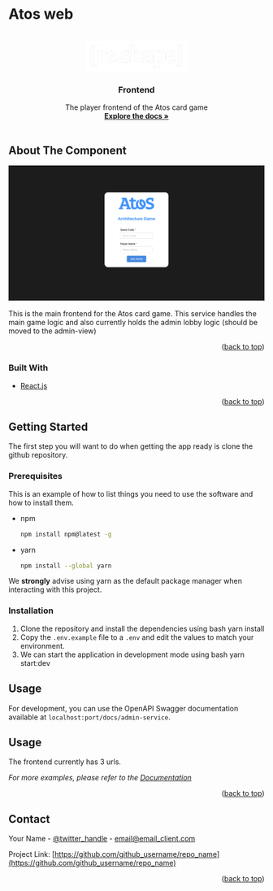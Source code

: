 # Atos web

<div id="top"></div>
<!-- PROJECT LOGO -->
<br />
<div align="center">
  <a href="https://github.com/github_username/repo_name">
    <img src="../docs/images/logo.png" alt="Logo" width="200" height="60">
  </a>

<h3 align="center">Frontend</h3>

  <p align="center">
    The player frontend of the Atos card game
    <br />
    <a href="https://github.com/github_username/repo_name"><strong>Explore the docs »</strong></a>
    <br />
    <br />
</div>

<!-- ABOUT THE PROJECT -->
## About The Component

![Product Name Screen Shot](../docs/images/frontend_preview.png)

This is the main frontend for the Atos card game. This service handles the main game logic and also currently holds the admin lobby logic (should be moved to the admin-view)

<p align="right">(<a href="#top">back to top</a>)</p>



### Built With

* [React.js](https://reactjs.org/)

<p align="right">(<a href="#top">back to top</a>)</p>


<!-- GETTING STARTED -->
## Getting Started

The first step you will want to do when getting the app ready is clone the github repository.

### Prerequisites

This is an example of how to list things you need to use the software and how to install them.
* npm
  ```sh
  npm install npm@latest -g
  ```

* yarn
  ```sh
  npm install --global yarn
  ```

We **strongly** advise using yarn as the default package manager when interacting with this project.

### Installation

1. Clone the repository and install the dependencies using
   bash
   yarn install
2. Copy the `.env.example` file to a `.env` and edit the values to match your environment.
3. We can start the application in development mode using
   bash
   yarn start:dev
<!-- USAGE EXAMPLES -->

## Usage

For development, you can use the OpenAPI Swagger documentation available at `localhost:port/docs/admin-service`.


<!-- USAGE EXAMPLES -->
## Usage


The frontend currently has 3 urls.

_For more examples, please refer to the [Documentation](https://example.com)_

<p align="right">(<a href="#top">back to top</a>)</p>


<!-- CONTACT -->
## Contact

Your Name - [@twitter_handle](https://twitter.com/twitter_handle) - email@email_client.com

Project Link: [https://github.com/github_username/repo_name](https://github.com/github_username/repo_name)

<p align="right">(<a href="#top">back to top</a>)</p>

